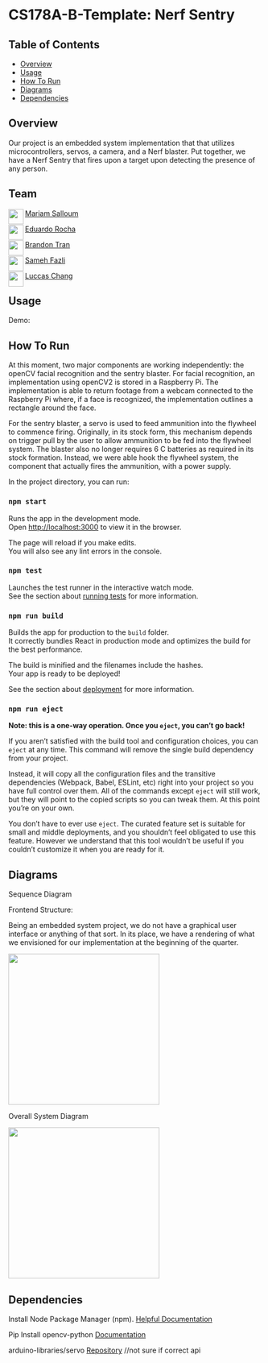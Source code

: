 # CS178A-B-Template: Nerf Sentry

## Table of Contents
- [Overview](#overview)
- [Usage](#usage)
- [How To Run](#how-to-run)
- [Diagrams](#diagrams)
- [Dependencies](#dependencies)

## Overview
Our project is an embedded system implementation that that utilizes microcontrollers, servos, a camera, and a Nerf blaster. Put together, we have a Nerf Sentry that fires upon a target upon detecting the presence of any person.

## Team
<a href="https://github.com/msalloum" target="_blank"><img src="https://avatars3.githubusercontent.com/u/1790819?s=400&v=4" align="left" height="30px">Mariam Salloum </a>

<a href="https://github.com/eduardor626" target="_blank"><img src="https://avatars1.githubusercontent.com/u/33262466?s=400&u=c6b16422f4524bd8951a4989a7c85fbc6c010f84&v=4" align="left" height="30px">Eduardo Rocha</a>

<a href="https://github.com/B-Tran" target="_blank"><img src="https://avatars0.githubusercontent.com/u/43649007?s=400&v=4" align="left" height="30px">Brandon Tran </a>

<a href="https://github.com/sfazli96" target="_blank"><img src="https://avatars2.githubusercontent.com/u/43709736?s=400&v=4" align="left" height="30px">Sameh Fazli </a>

<a href="https://github.com/LukeTheChang" target="_blank"><img src="https://avatars3.githubusercontent.com/u/43716206?s=400&v=4" align="left" height="30px">Luccas Chang </a>

## Usage
Demo: <Link to youtube video>

<Screenshot of application>

## How To Run
At this moment, two major components are working independently: the openCV facial recognition and the sentry blaster. For facial recognition, an implementation using openCV2 is stored in a Raspberry Pi. The implementation is able to return footage from a webcam connected to the Raspberry Pi where, if a face is recognized, the implementation outlines a rectangle around the face. 

For the sentry blaster, a servo is used to feed ammunition into the flywheel to commence firing. Originally, in its stock form, this mechanism depends  on trigger pull by the user to allow ammunition to be fed into the flywheel system. The blaster also no longer requires 6 C batteries as required in its stock formation. Instead, we were able hook the flywheel system, the component that actually fires the ammunition, with a power supply.

In the project directory, you can run:

### `npm start`

Runs the app in the development mode.<br />
Open [http://localhost:3000](http://localhost:3000) to view it in the browser.

The page will reload if you make edits.<br />
You will also see any lint errors in the console.

### `npm test`

Launches the test runner in the interactive watch mode.<br />
See the section about [running tests](https://facebook.github.io/create-react-app/docs/running-tests) for more information.

### `npm run build`

Builds the app for production to the `build` folder.<br />
It correctly bundles React in production mode and optimizes the build for the best performance.

The build is minified and the filenames include the hashes.<br />
Your app is ready to be deployed!

See the section about [deployment](https://facebook.github.io/create-react-app/docs/deployment) for more information.

### `npm run eject`

**Note: this is a one-way operation. Once you `eject`, you can’t go back!**

If you aren’t satisfied with the build tool and configuration choices, you can `eject` at any time. This command will remove the single build dependency from your project.

Instead, it will copy all the configuration files and the transitive dependencies (Webpack, Babel, ESLint, etc) right into your project so you have full control over them. All of the commands except `eject` will still work, but they will point to the copied scripts so you can tweak them. At this point you’re on your own.

You don’t have to ever use `eject`. The curated feature set is suitable for small and middle deployments, and you shouldn’t feel obligated to use this feature. However we understand that this tool wouldn’t be useful if you couldn’t customize it when you are ready for it.

## Diagrams

Sequence Diagram

Frontend Structure:

Being an embedded system project, we do not have a graphical user interface or anything of that sort. In its place, we have a rendering of what we envisioned for our implementation at the beginning of the quarter.

<img src="https://github.com/CS178A-B/final-project-sentinals/blob/main/readme_visuals/image6.png" width="300" height="300"/>

Overall System Diagram

<img src="https://github.com/CS178A-B/final-project-sentinals/blob/main/readme_visuals/image4.jpg" width="300" height="300"/>

## Dependencies
Install Node Package Manager (npm). [Helpful Documentation](https://www.npmjs.com/get-npm)

Pip Install opencv-python [Documentation](https://pypi.org/project/opencv-python/)

arduino-libraries/servo [Repository](https://github.com/arduino-libraries/Servo) //not sure if correct api

